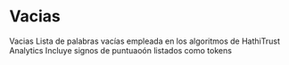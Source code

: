 # Vacias
Vacias
Lista de palabras vacías empleada en los algoritmos de HathiTrust Analytics
Incluye signos de puntuaoón listados como tokens
